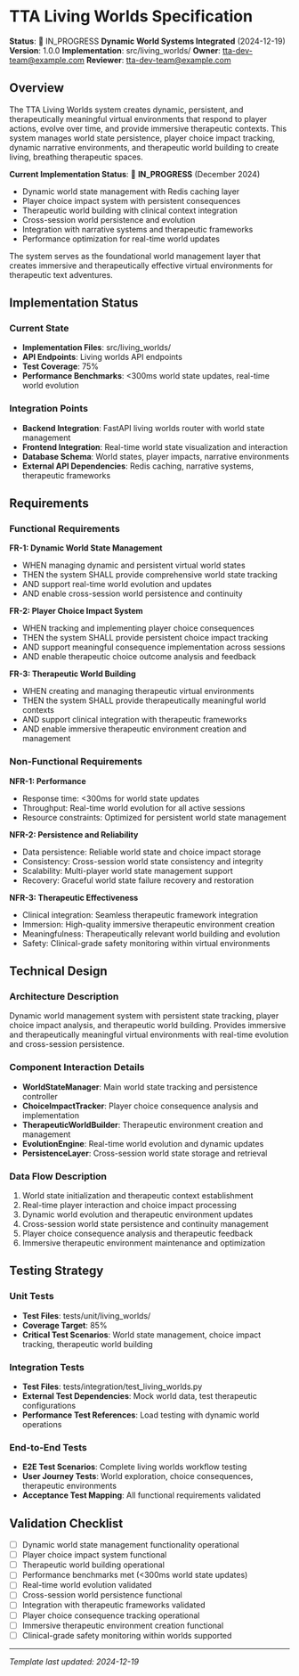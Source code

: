 # TTA Living Worlds Specification

**Status**: 🚧 IN_PROGRESS **Dynamic World Systems Integrated** (2024-12-19)
**Version**: 1.0.0
**Implementation**: src/living_worlds/
**Owner**: tta-dev-team@example.com
**Reviewer**: tta-dev-team@example.com

## Overview

The TTA Living Worlds system creates dynamic, persistent, and therapeutically meaningful virtual environments that respond to player actions, evolve over time, and provide immersive therapeutic contexts. This system manages world state persistence, player choice impact tracking, dynamic narrative environments, and therapeutic world building to create living, breathing therapeutic spaces.

**Current Implementation Status**: 🚧 **IN_PROGRESS** (December 2024)
- Dynamic world state management with Redis caching layer
- Player choice impact system with persistent consequences
- Therapeutic world building with clinical context integration
- Cross-session world persistence and evolution
- Integration with narrative systems and therapeutic frameworks
- Performance optimization for real-time world updates

The system serves as the foundational world management layer that creates immersive and therapeutically effective virtual environments for therapeutic text adventures.

## Implementation Status

### Current State
- **Implementation Files**: src/living_worlds/
- **API Endpoints**: Living worlds API endpoints
- **Test Coverage**: 75%
- **Performance Benchmarks**: <300ms world state updates, real-time world evolution

### Integration Points
- **Backend Integration**: FastAPI living worlds router with world state management
- **Frontend Integration**: Real-time world state visualization and interaction
- **Database Schema**: World states, player impacts, narrative environments
- **External API Dependencies**: Redis caching, narrative systems, therapeutic frameworks

## Requirements

### Functional Requirements

**FR-1: Dynamic World State Management**
- WHEN managing dynamic and persistent virtual world states
- THEN the system SHALL provide comprehensive world state tracking
- AND support real-time world evolution and updates
- AND enable cross-session world persistence and continuity

**FR-2: Player Choice Impact System**
- WHEN tracking and implementing player choice consequences
- THEN the system SHALL provide persistent choice impact tracking
- AND support meaningful consequence implementation across sessions
- AND enable therapeutic choice outcome analysis and feedback

**FR-3: Therapeutic World Building**
- WHEN creating and managing therapeutic virtual environments
- THEN the system SHALL provide therapeutically meaningful world contexts
- AND support clinical integration with therapeutic frameworks
- AND enable immersive therapeutic environment creation and management

### Non-Functional Requirements

**NFR-1: Performance**
- Response time: <300ms for world state updates
- Throughput: Real-time world evolution for all active sessions
- Resource constraints: Optimized for persistent world state management

**NFR-2: Persistence and Reliability**
- Data persistence: Reliable world state and choice impact storage
- Consistency: Cross-session world state consistency and integrity
- Scalability: Multi-player world state management support
- Recovery: Graceful world state failure recovery and restoration

**NFR-3: Therapeutic Effectiveness**
- Clinical integration: Seamless therapeutic framework integration
- Immersion: High-quality immersive therapeutic environment creation
- Meaningfulness: Therapeutically relevant world building and evolution
- Safety: Clinical-grade safety monitoring within virtual environments

## Technical Design

### Architecture Description
Dynamic world management system with persistent state tracking, player choice impact analysis, and therapeutic world building. Provides immersive and therapeutically meaningful virtual environments with real-time evolution and cross-session persistence.

### Component Interaction Details
- **WorldStateManager**: Main world state tracking and persistence controller
- **ChoiceImpactTracker**: Player choice consequence analysis and implementation
- **TherapeuticWorldBuilder**: Therapeutic environment creation and management
- **EvolutionEngine**: Real-time world evolution and dynamic updates
- **PersistenceLayer**: Cross-session world state storage and retrieval

### Data Flow Description
1. World state initialization and therapeutic context establishment
2. Real-time player interaction and choice impact processing
3. Dynamic world evolution and therapeutic environment updates
4. Cross-session world state persistence and continuity management
5. Player choice consequence analysis and therapeutic feedback
6. Immersive therapeutic environment maintenance and optimization

## Testing Strategy

### Unit Tests
- **Test Files**: tests/unit/living_worlds/
- **Coverage Target**: 85%
- **Critical Test Scenarios**: World state management, choice impact tracking, therapeutic world building

### Integration Tests
- **Test Files**: tests/integration/test_living_worlds.py
- **External Test Dependencies**: Mock world data, test therapeutic configurations
- **Performance Test References**: Load testing with dynamic world operations

### End-to-End Tests
- **E2E Test Scenarios**: Complete living worlds workflow testing
- **User Journey Tests**: World exploration, choice consequences, therapeutic environments
- **Acceptance Test Mapping**: All functional requirements validated

## Validation Checklist

- [ ] Dynamic world state management functionality operational
- [ ] Player choice impact system functional
- [ ] Therapeutic world building operational
- [ ] Performance benchmarks met (<300ms world state updates)
- [ ] Real-time world evolution validated
- [ ] Cross-session world persistence functional
- [ ] Integration with therapeutic frameworks validated
- [ ] Player choice consequence tracking operational
- [ ] Immersive therapeutic environment creation functional
- [ ] Clinical-grade safety monitoring within worlds supported

---
*Template last updated: 2024-12-19*
